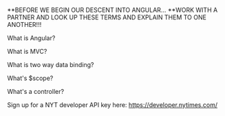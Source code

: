**BEFORE WE BEGIN OUR DESCENT INTO ANGULAR...
**WORK WITH A PARTNER AND LOOK UP THESE TERMS AND EXPLAIN THEM TO ONE ANOTHER!!!


What is Angular?

What is MVC?

What is two way data binding?

What's $scope?

What's a controller?

Sign up for a NYT developer API key here: https://developer.nytimes.com/
